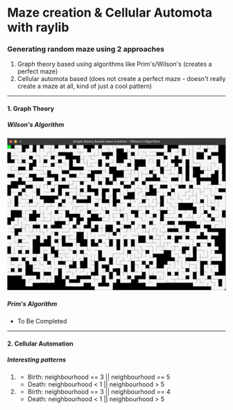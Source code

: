 # Maze creation & Cellular Automota with raylib

### Generating random maze using 2 approaches
1. Graph theory based using algorithms like Prim's/Wilson's (creates a perfect maze)
2. Cellular automota based (does not create a perfect maze - doesn't really create a maze at all, kind of just a cool pattern)
----


#### 1. Graph Theory
##### Wilson's Algorithm 
![Alt Screenshot of a maze created](/img/Wilson_semi_working_v1.png)

##### Prim's Algorithm
- To Be Completed

----

#### 2. Cellular Automation
##### Interesting patterns
1. 
    - Birth: neighbourhood == 3 || neighbourhood == 5 
    - Death: neighbourhood < 1 || neighbourhood > 5

2.  
    - Birth: neighbourhood == 3 || neighbourhood == 4
    - Death: neighbourhood < 1 || neighbourhood > 5